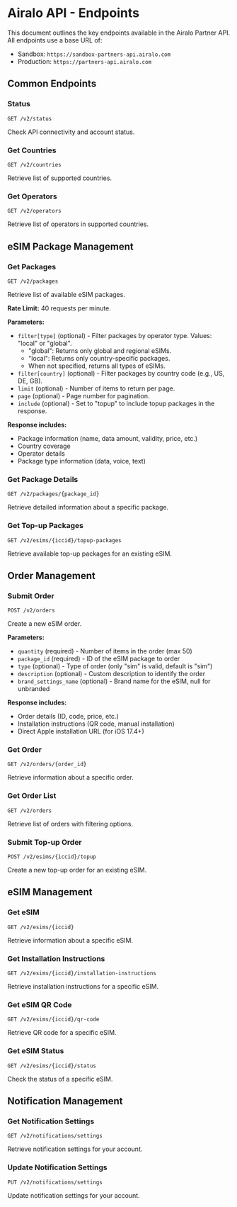 


# Airalo API - Endpoints

This document outlines the key endpoints available in the Airalo Partner API. All endpoints use a base URL of:
- Sandbox: `https://sandbox-partners-api.airalo.com`
- Production: `https://partners-api.airalo.com`

## Common Endpoints

### Status
```
GET /v2/status
```
Check API connectivity and account status.

### Get Countries
```
GET /v2/countries
```
Retrieve list of supported countries.

### Get Operators
```
GET /v2/operators
```
Retrieve list of operators in supported countries.

## eSIM Package Management

### Get Packages
```
GET /v2/packages
```
Retrieve list of available eSIM packages.

**Rate Limit:** 40 requests per minute.

**Parameters:**
- `filter[type]` (optional) - Filter packages by operator type. Values: "local" or "global".
  - "global": Returns only global and regional eSIMs. 
  - "local": Returns only country-specific packages.
  - When not specified, returns all types of eSIMs.
- `filter[country]` (optional) - Filter packages by country code (e.g., US, DE, GB).
- `limit` (optional) - Number of items to return per page.
- `page` (optional) - Page number for pagination.
- `include` (optional) - Set to "topup" to include topup packages in the response.

**Response includes:**
- Package information (name, data amount, validity, price, etc.)
- Country coverage
- Operator details
- Package type information (data, voice, text)

### Get Package Details
```
GET /v2/packages/{package_id}
```
Retrieve detailed information about a specific package.

### Get Top-up Packages
```
GET /v2/esims/{iccid}/topup-packages
```
Retrieve available top-up packages for an existing eSIM.

## Order Management

### Submit Order
```
POST /v2/orders
```
Create a new eSIM order.

**Parameters:**
- `quantity` (required) - Number of items in the order (max 50)
- `package_id` (required) - ID of the eSIM package to order
- `type` (optional) - Type of order (only "sim" is valid, default is "sim")
- `description` (optional) - Custom description to identify the order
- `brand_settings_name` (optional) - Brand name for the eSIM, null for unbranded

**Response includes:**
- Order details (ID, code, price, etc.)
- Installation instructions (QR code, manual installation)
- Direct Apple installation URL (for iOS 17.4+)

### Get Order
```
GET /v2/orders/{order_id}
```
Retrieve information about a specific order.

### Get Order List
```
GET /v2/orders
```
Retrieve list of orders with filtering options.

### Submit Top-up Order
```
POST /v2/esims/{iccid}/topup
```
Create a new top-up order for an existing eSIM.

## eSIM Management

### Get eSIM
```
GET /v2/esims/{iccid}
```
Retrieve information about a specific eSIM.

### Get Installation Instructions
```
GET /v2/esims/{iccid}/installation-instructions
```
Retrieve installation instructions for a specific eSIM.

### Get eSIM QR Code
```
GET /v2/esims/{iccid}/qr-code
```
Retrieve QR code for a specific eSIM.

### Get eSIM Status
```
GET /v2/esims/{iccid}/status
```
Check the status of a specific eSIM.

## Notification Management

### Get Notification Settings
```
GET /v2/notifications/settings
```
Retrieve notification settings for your account.

### Update Notification Settings
```
PUT /v2/notifications/settings
```
Update notification settings for your account.



